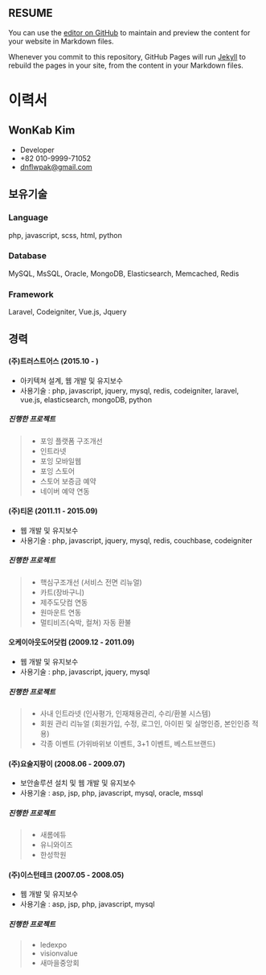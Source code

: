 ## RESUME

You can use the [editor on GitHub](https://github.com/dnflwpak/dnflwpak.github.io/edit/master/README.md) to maintain and preview the content for your website in Markdown files.

Whenever you commit to this repository, GitHub Pages will run [Jekyll](https://jekyllrb.com/) to rebuild the pages in your site, from the content in your Markdown files.
# 이력서

## WonKab Kim

* Developer
* +82 010-9999-71052
* dnflwpak@gmail.com

## 보유기술
### Language
php, javascript, scss, html, python

### Database
MySQL, MsSQL, Oracle, MongoDB, Elasticsearch, Memcached, Redis

### Framework
Laravel, Codeigniter, Vue.js, Jquery

## 경력


#### (주)트러스트어스 (2015.10 - )
* 아키텍쳐 설계, 웹 개발 및 유지보수
* 사용기술 : php, javascript, jquery, mysql, redis, codeigniter, laravel, vue.js, elasticsearch, mongoDB, python

##### 진행한 프로젝트
> * 포잉 플랫폼 구조개선
> * 인트라넷
> * 포잉 모바일웹
> * 포잉 스토어
> * 스토어 보증금 예약
> * 네이버 예약 연동

#### (주)티몬 (2011.11 - 2015.09)
* 웹 개발 및 유지보수
* 사용기술 : php, javascript, jquery, mysql, redis, couchbase, codeigniter

##### 진행한 프로젝트
> * 핵심구조개선 (서비스 전면 리뉴얼)
> * 카트(장바구니)
> * 제주도닷컴 연동
> * 원마운트 연동
> * 멀티비즈(숙박, 컬쳐) 자동 환불


#### 오케이아웃도어닷컴 (2009.12 - 2011.09)
* 웹 개발 및 유지보수
* 사용기술 : php, javascript, jquery, mysql

##### 진행한 프로젝트
> * 사내 인트라넷 (인사평가, 인재채용관리, 수리/환불 시스템)
> * 회원 관리 리뉴얼 (회원가입, 수정, 로그인, 아이핀 및 실명인증, 본인인증 적용)
> * 각종 이벤트 (가위바위보 이벤트, 3+1 이벤트, 베스트브랜드)

#### (주)요술지팡이 (2008.06 - 2009.07)
* 보안솔루션 설치 및 웹 개발 및 유지보수
* 사용기술 : asp, jsp, php, javascript, mysql, oracle, mssql

##### 진행한 프로젝트
> * 새롬에듀
> * 유니와이즈
> * 한성학원

#### (주)이스턴테크 (2007.05 - 2008.05)
* 웹 개발 및 유지보수
* 사용기술 : asp, jsp, php, javascript, mysql

##### 진행한 프로젝트
> * ledexpo
> * visionvalue
> * 새마을중앙회
